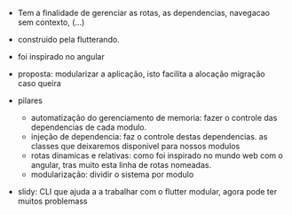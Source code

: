 - Tem a finalidade de gerenciar as rotas, as dependencias, navegacao sem contexto, (...)
- construido pela flutterando.
- foi inspirado no angular
- proposta: modularizar a aplicação, isto facilita a alocação migração caso queira
- pilares
  - automatização do gerenciamento de memoria: fazer o controle das dependencias de cada modulo.
  - injeção de dependencia: faz o controle destas dependencias. as classes que deixaremos disponivel para nossos modulos 
  - rotas dinamicas e relativas: como foi inspirado no mundo web com o angular, tras muito esta linha de rotas nomeadas.
  - modularização: dividir o sistema por modulo


- slidy: CLI que ajuda a a trabalhar com o flutter modular, agora pode ter muitos problemass